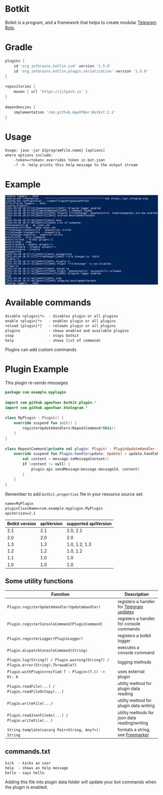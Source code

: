 # Botkit
Botkit is a program, and a framework that helps to create modular [Telegram Bots](https://core.telegram.org/bots).

# Gradle
```groovy
plugins {
    id 'org.jetbrains.kotlin.jvm' version '1.5.0'
    id 'org.jetbrains.kotlin.plugin.serialization' version '1.5.0'
}

repositories {
    maven { url 'https://jitpack.io' }
}

dependencies {
    implementation 'com.github.AgeOfWar:Botkit:2.1'
}
```

# Usage
```text
Usage: java -jar ${programFile.name} [options]
where options include:
    -token=<token> overrides token in bot.json
    -? -h -help prints this help message to the output stream
```

# Example
![example](example.png)

# Available commands
```text
disable <plugin|*>  - disables plugin or all plugins
enable <plugin|*>   - enables plugin or all plugins
reload [plugin|*]   - reloads plugin or all plugins
plugins             - shows enabled and available plugins
stop                - stops botkit
help                - shows list of commands
```
Plugins can add custom commands

# Plugin Example
This plugin re-sends messages

```kotlin
package com.example.myplugin

import com.github.ageofwar.botkit.plugin.*
import com.github.ageofwar.ktelegram.*

class MyPlugin : Plugin() {
    override suspend fun init() {
        registerUpdateHandlers(RepeatCommand(this))
    }
}

class RepeatCommand(private val plugin: Plugin) : PluginUpdateHandler {
    override suspend fun Plugin.handle(update: Update) = update.handleMessage { message ->
        val content = message.toMessageContent()
        if (content != null) {
            plugin.api.sendMessage(message.messageId, content)
        }
    }
}
```

Remember to add `botkit.properties` file in your resource source set:
```properties
name=MyPlugin
pluginClassName=com.example.myplugin.MyPlugin
apiVersion=2.1
```

| Botkit version | apiVersion | supported apiVersion |
|----------------|------------|----------------------|
| 2.1            | 2.1        | 2.0, 2.1             |
| 2.0            | 2.0        | 2.0                  |
| 1.3            | 1.3        | 1.0, 1.2, 1.3        |
| 1.2            | 1.2        | 1.0, 1.2             |
| 1.1            | 1.0        | 1.0                  |
| 1.0            | 1.0        | 1.0                  |

## Some utility functions

| Function                                                                           | Description                                                                           |
|------------------------------------------------------------------------------------|---------------------------------------------------------------------------------------|
| `Plugin.registerUpdateHandler(UpdateHandler)                                     ` | registers a handler for [Telegram updates](https://core.telegram.org/bots/api#update) |
| `Plugin.registerConsoleCommand(PluginCommand)                                    ` | registers a handler for console commands                                              |
| `Plugin.registerLogger(PluginLogger)                                             ` | registers a botkit logger                                                             |
| `Plugin.dispatchConsoleCommand(String)                                           ` | executes a console command                                                            |
| `Plugin.log(String?) / Plugin.warning(String?) / Plugin.error(String?,Throwable?)` | logging methods                                                                       |
| `Plugin.withPlugin<reified T : Plugin>(T.() -> R): R                             ` | uses external plugin                                                                  |
| `Plugin.readFile(...) / Plugin.readFileOrCopy(...)                               ` | utility method for plugin data reading                                                |
| `Plugin.writeFile(...)                                                           ` | utility method for plugin data writing                                                |
| `Plugin.readJsonFileAs(...) / Plugin.writeFile(...)                              ` | utility methods for json data reading/writing                                         |
| `String.template(vararg Pair<String, Any?>): String                              ` | formats a string, see [Freemarker](https://freemarker.apache.org/docs/index.html)     |

## commands.txt
```text
kick  - kicks an user
help  - shows an help message
hello - says hello
```
Adding this file into plugin data folder will update your bot commands when the plugin is enabled.

